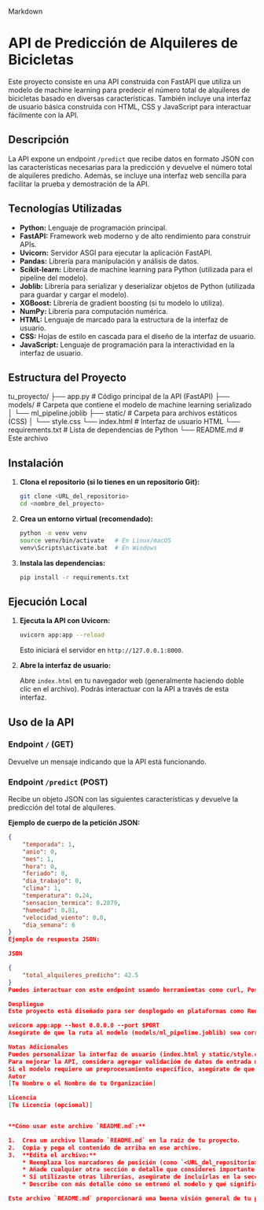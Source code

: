 Markdown

# API de Predicción de Alquileres de Bicicletas

Este proyecto consiste en una API construida con FastAPI que utiliza un modelo de machine learning para predecir el número total de alquileres de bicicletas basado en diversas características. También incluye una interfaz de usuario básica construida con HTML, CSS y JavaScript para interactuar fácilmente con la API.

## Descripción

La API expone un endpoint `/predict` que recibe datos en formato JSON con las características necesarias para la predicción y devuelve el número total de alquileres predicho. Además, se incluye una interfaz web sencilla para facilitar la prueba y demostración de la API.

## Tecnologías Utilizadas

* **Python:** Lenguaje de programación principal.
* **FastAPI:** Framework web moderno y de alto rendimiento para construir APIs.
* **Uvicorn:** Servidor ASGI para ejecutar la aplicación FastAPI.
* **Pandas:** Librería para manipulación y análisis de datos.
* **Scikit-learn:** Librería de machine learning para Python (utilizada para el pipeline del modelo).
* **Joblib:** Librería para serializar y deserializar objetos de Python (utilizada para guardar y cargar el modelo).
* **XGBoost:** Librería de gradient boosting (si tu modelo lo utiliza).
* **NumPy:** Librería para computación numérica.
* **HTML:** Lenguaje de marcado para la estructura de la interfaz de usuario.
* **CSS:** Hojas de estilo en cascada para el diseño de la interfaz de usuario.
* **JavaScript:** Lenguaje de programación para la interactividad en la interfaz de usuario.

## Estructura del Proyecto

tu_proyecto/
├── app.py                  # Código principal de la API (FastAPI)
├── models/                 # Carpeta que contiene el modelo de machine learning serializado
│   └── ml_pipeline.joblib
├── static/                 # Carpeta para archivos estáticos (CSS)
│   └── style.css
└── index.html              # Interfaz de usuario HTML
└── requirements.txt        # Lista de dependencias de Python
└── README.md               # Este archivo


## Instalación

1.  **Clona el repositorio (si lo tienes en un repositorio Git):**

    ```bash
    git clone <URL_del_repositorio>
    cd <nombre_del_proyecto>
    ```

2.  **Crea un entorno virtual (recomendado):**

    ```bash
    python -m venv venv
    source venv/bin/activate   # En Linux/macOS
    venv\Scripts\activate.bat  # En Windows
    ```

3.  **Instala las dependencias:**

    ```bash
    pip install -r requirements.txt
    ```

## Ejecución Local

1.  **Ejecuta la API con Uvicorn:**

    ```bash
    uvicorn app:app --reload
    ```

    Esto iniciará el servidor en `http://127.0.0.1:8000`.

2.  **Abre la interfaz de usuario:**

    Abre `index.html` en tu navegador web (generalmente haciendo doble clic en el archivo). Podrás interactuar con la API a través de esta interfaz.

## Uso de la API

### Endpoint `/` (GET)

Devuelve un mensaje indicando que la API está funcionando.

### Endpoint `/predict` (POST)

Recibe un objeto JSON con las siguientes características y devuelve la predicción del total de alquileres.

**Ejemplo de cuerpo de la petición JSON:**

```json
{
    "temporada": 1,
    "anio": 0,
    "mes": 1,
    "hora": 0,
    "feriado": 0,
    "dia_trabajo": 0,
    "clima": 1,
    "temperatura": 0.24,
    "sensacion_termica": 0.2879,
    "humedad": 0.81,
    "velocidad_viento": 0.0,
    "dia_semana": 6
}
Ejemplo de respuesta JSON:

JSON

{
    "total_alquileres_predicho": 42.5
}
Puedes interactuar con este endpoint usando herramientas como curl, Postman o la interfaz de usuario proporcionada (index.html).

Despliegue
Este proyecto está diseñado para ser desplegado en plataformas como Render. Asegúrate de tener un archivo requirements.txt con todas las dependencias necesarias y configura el comando de inicio de tu servicio web para que ejecute:

uvicorn app:app --host 0.0.0.0 --port $PORT
Asegúrate de que la ruta al modelo (models/ml_pipeline.joblib) sea correcta en el entorno de despliegue.

Notas Adicionales
Puedes personalizar la interfaz de usuario (index.html y static/style.css) para adaptarla a tus necesidades.
Para mejorar la API, considera agregar validación de datos de entrada más robusta, manejo de errores más detallado y documentación (por ejemplo, usando Swagger UI con FastAPI).
Si el modelo requiere un preprocesamiento específico, asegúrate de que este se realice correctamente dentro de la función predict_rentals en app.py.
Autor
[Tu Nombre o el Nombre de tu Organización]

Licencia
[Tu Licencia (opcional)]


**Cómo usar este archivo `README.md`:**

1.  Crea un archivo llamado `README.md` en la raíz de tu proyecto.
2.  Copia y pega el contenido de arriba en ese archivo.
3.  **Edita el archivo:**
    * Reemplaza los marcadores de posición (como `<URL_del_repositorio>`, `<nombre_del_proyecto>`, `[Tu Nombre o el Nombre de tu Organización]`, `[Tu Licencia (opcional)]`) con la información real de tu proyecto.
    * Añade cualquier otra sección o detalle que consideres importante para tu proyecto.
    * Si utilizaste otras librerías, asegúrate de incluirlas en la sección "Tecnologías Utilizadas" y en el ejemplo de `requirements.txt`.
    * Describe con más detalle cómo se entrenó el modelo y qué significan las características de entrada si lo consideras necesario.

Este archivo `README.md` proporcionará una buena visión general de tu proyecto para cualquier 
